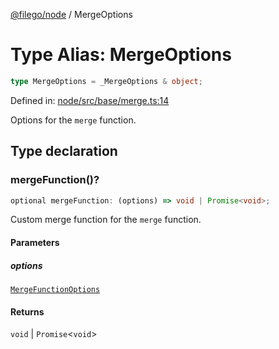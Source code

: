 [@filego/node](../README.md) / MergeOptions

# Type Alias: MergeOptions

```ts
type MergeOptions = _MergeOptions & object;
```

Defined in: [node/src/base/merge.ts:14](https://github.com/alpheus-day/filego.js/blob/0b6198ac40a1ab78f90e02a6ab2598047e19ad06/packages/node/src/base/merge.ts#L14)

Options for the `merge` function.

## Type declaration

### mergeFunction()?

```ts
optional mergeFunction: (options) => void | Promise<void>;
```

Custom merge function for the `merge` function.

#### Parameters

##### options

[`MergeFunctionOptions`](MergeFunctionOptions.md)

#### Returns

`void` \| `Promise`\<`void`\>
